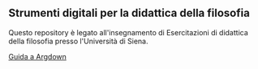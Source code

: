 <link rel="stylesheet" href="./assets/style.css">

## Strumenti digitali per la didattica della filosofia

Questo repository è legato all'insegnamento di Esercitazioni di didattica della filosofia presso l'Università di Siena.

[Guida a Argdown](https://antonio-vigilante.github.io/filosofia/argdown/index.html)
